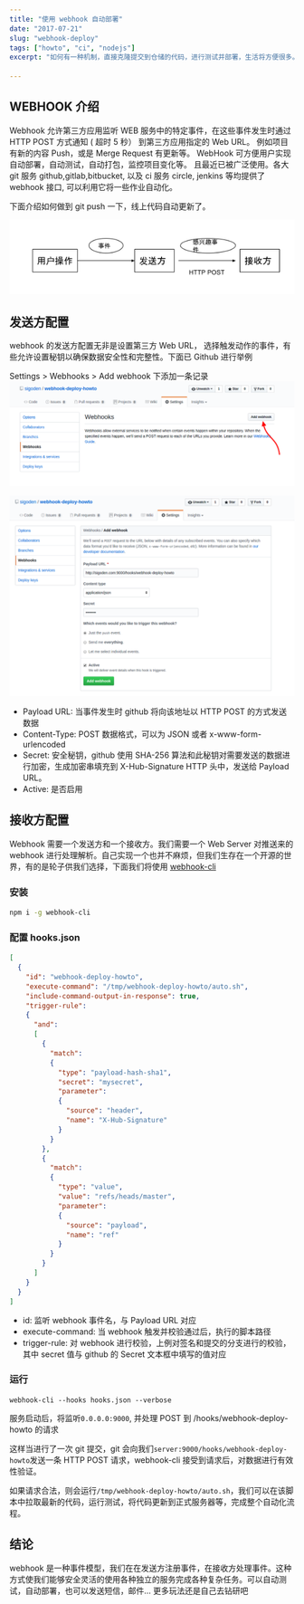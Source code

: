 ```yaml
---
title: "使用 webhook 自动部署"
date: "2017-07-21"
slug: "webhook-deploy"
tags: ["howto", "ci", "nodejs"]
excerpt: "如何有一种机制，直接克隆提交到仓储的代码，进行测试并部署，生活将方便很多。这种机制是存在的，名为 webhook。"

---
```


## WEBHOOK 介绍

Webhook 允许第三方应用监听 WEB 服务中的特定事件，在这些事件发生时通过 HTTP POST 方式通知 ( 超时 5 秒） 到第三方应用指定的 Web URL。 例如项目有新的内容 Push，或是 Merge Request 有更新等。 WebHook 可方便用户实现自动部署，自动测试，自动打包，监控项目变化等。 且最近已被广泛使用。各大 git 服务 github,gitlab,bitbucket, 以及 ci 服务 circle, jenkins 等均提供了 webhook 接口, 可以利用它将一些作业自动化。

下面介绍如何做到 git push 一下，线上代码自动更新了。 

![webhook 流程](webhook-deploy-howto-03.png)

## 发送方配置

webhook 的发送方配置无非是设置第三方 Web URL， 选择触发动作的事件，有些允许设置秘钥以确保数据安全性和完整性。下面已 Github 进行举例

Settings > Webhooks > Add webhook 下添加一条记录
![github 配置 webhook 01](webhook-deploy-howto-01.png)

![github 配置 webhook 02](webhook-deploy-howto-02.png)

* Payload URL: 当事件发生时 github 将向该地址以 HTTP POST 的方式发送数据
* Content-Type: POST 数据格式，可以为 JSON 或者 x-www-form-urlencoded
* Secret: 安全秘钥，github 使用 SHA-256 算法和此秘钥对需要发送的数据进行加密，生成加密串填充到 X-Hub-Signature HTTP 头中，发送给 Payload URL。
* Active: 是否启用

## 接收方配置

Webhook 需要一个发送方和一个接收方。我们需要一个 Web Server 对推送来的 webhook 进行处理解析。自己实现一个也并不麻烦，但我们生存在一个开源的世界，有的是轮子供我们选择，下面我们将使用 [webhook-cli](https://www.npmjs.com/package/webhook-cli)

### 安装

```bash
npm i -g webhook-cli
```

### 配置 hooks.json

```json
[
  {
    "id": "webhook-deploy-howto",
    "execute-command": "/tmp/webhook-deploy-howto/auto.sh",
    "include-command-output-in-response": true,
    "trigger-rule":
    {
      "and":
      [
        {
          "match":
          {
            "type": "payload-hash-sha1",
            "secret": "mysecret",
            "parameter":
            {
              "source": "header",
              "name": "X-Hub-Signature"
            }
          }
        },
        {
          "match":
          {
            "type": "value",
            "value": "refs/heads/master",
            "parameter":
            {
              "source": "payload",
              "name": "ref"
            }
          }
        }
      ]
    }
  }
]
```

- id: 监听 webhook 事件名，与 Payload URL 对应
- execute-command: 当 webhook 触发并校验通过后，执行的脚本路径
- trigger-rule: 对 webhook 进行校验，上例对签名和提交的分支进行的校验，其中 secret 值与 github 的 Secret 文本框中填写的值对应


### 运行

```
webhook-cli --hooks hooks.json --verbose
```
服务启动后，将监听`0.0.0.0:9000`, 并处理 POST 到 /hooks/webhook-deploy-howto 的请求

这样当进行了一次 git 提交，git 会向我们`server:9000/hooks/webhook-deploy-howto`发送一条 HTTP POST 请求，webhook-cli 接受到请求后，对数据进行有效性验证。

如果请求合法，则会运行`/tmp/webhook-deploy-howto/auto.sh`，我们可以在该脚本中拉取最新的代码，运行测试，将代码更新到正式服务器等，完成整个自动化流程。

## 结论

webhook 是一种事件模型，我们在在发送方注册事件，在接收方处理事件。这种方式使我们能够安全灵活的使用各种独立的服务完成各种复杂任务。可以自动测试，自动部署，也可以发送短信，邮件... 更多玩法还是自己去钻研吧

